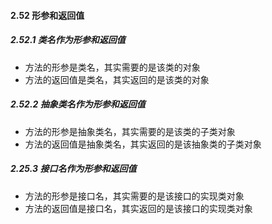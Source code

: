 #### 2.52 形参和返回值

##### 2.52.1 类名作为形参和返回值

- 方法的形参是类名，其实需要的是该类的对象
- 方法的返回值是类名，其实返回的是该类的对象

##### 2.52.2 抽象类名作为形参和返回值

- 方法的形参是抽象类名，其实需要的是该类的子类对象
- 方法的返回值是抽象类名，其实返回的是该抽象类的子类对象

##### 2.25.3 接口名作为形参和返回值

- 方法的形参是接口名，其实需要的是该接口的实现类对象
- 方法的返回值是接口名，其实返回的是该接口的实现类对象

